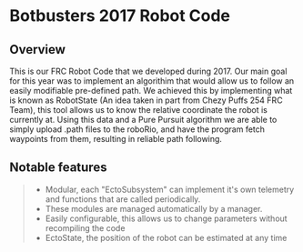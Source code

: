 # Botbusters 2017 Robot Code

Overview
--------
This is our FRC Robot Code that we developed during 2017. Our main goal for this year was to implement an algorithim that would allow us to follow an easily modifiable pre-defined path. We achieved this by implementing what is known as RobotState (An idea taken in part from Chezy Puffs 254 FRC Team), this tool allows us to know the relative coordinate the robot is currently at. Using this data and a Pure Pursuit algorithm we are able to simply upload .path files to the roboRio, and have the program fetch waypoints from them, resulting in reliable path following.

Notable features
------------------

>- Modular, each "EctoSubsystem" can implement it's own telemetry and functions that are called periodically.
>- These modules are managed automatically by a manager.
>- Easily configurable, this allows us to change parameters without recompiling the code
>- EctoState, the position of the robot can be estimated at any time
